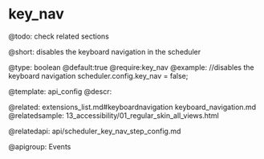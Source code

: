 key_nav
=============


@todo: check related sections

@short: disables the keyboard navigation in the scheduler
	

@type: boolean
@default:true
@require:key_nav
@example:
//disables the keyboard navigation
scheduler.config.key_nav = false;

@template:	api_config
@descr:

@related:
	extensions_list.md#keyboardnavigation
    keyboard_navigation.md
@relatedsample:
	13_accessibility/01_regular_skin_all_views.html

@relatedapi:
api/scheduler_key_nav_step_config.md

@apigroup: Events
	